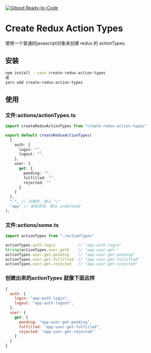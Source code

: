 [![Gitpod Ready-to-Code](https://img.shields.io/badge/Gitpod-Ready--to--Code-blue?logo=gitpod)](https://gitpod.io/#https://github.com/qzsiniong/create-redux-action-types) 

# Create Redux Action Types

使用一个普通的javascript对象来创建 redux 的 actionTypes.


## 安装

```bash
npm install --save create-redux-action-types
或
yarn add create-redux-action-types
```

## 使用

### 文件:actions/actionTypes.ts
```ts
import createReduxActionTypes from "create-redux-action-types"

export default createReduxActionTypes(
  {
    auth: {
      login: "",
      logout: "",
    },
    user: {
      get: {
        pending: "",
        fulfilled: "",
        rejected: ""
      }
    }
  },
  "-", // 分隔符, 默认 "/"
  "app" // 命名空间, 默认 undefined
);


```

### 文件:actions/some.ts
```ts
import actionTypes from "./actionTypes"

actionTypes.auth.login          // "app-auth-login"
String(actionTypes.user.get)    // "app-user-get-"
actionTypes.user.get.pending    // "app-user-get-pending"
actionTypes.user.get.fulfilled  // "app-user-get-fulfilled"
actionTypes.user.get.rejected   // "app-user-get-rejected"
```

### 创建出来的actionTypes 就像下面这样
```js
{
  auth: {
    login: "app-auth-login",
    logout: "app-auth-logout",
  },
  user: {
    get: {
      pending: "app-user-get-pending",
      fulfilled: "app-user-get-fulfilled",
      rejected: "app-user-get-rejected"
    }
  }
}
```